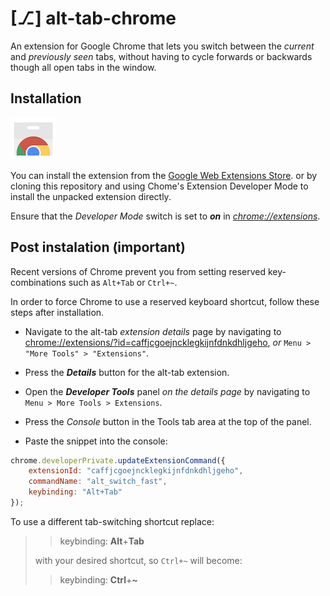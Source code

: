 # [⎇] alt-tab-chrome

An extension for Google Chrome that lets you switch between the *current* and *previously seen* tabs, without having to cycle forwards or backwards though all open tabs in the window.

## Installation

[![webstore](webstore.png)](https://chrome.google.com/webstore/detail/alt-tab/caffjcgoejncklegkijnfdnkdhljgeho)

You can install the extension from the [Google Web Extensions Store](https://chrome.google.com/webstore/detail/alt-tab/caffjcgoejncklegkijnfdnkdhljgeho). or by cloning this repository and using Chome's Extension Developer Mode to install the unpacked extension directly. 

Ensure that the *Developer Mode* switch is set to ***on*** in [*chrome://extensions*](chrome://extensions).



## Post instalation (important)

Recent versions of Chrome prevent you from setting reserved key-combinations such as `Alt+Tab` or `Ctrl+~`.

In order to force Chrome to use a reserved keyboard shortcut, follow these steps after installation.

- Navigate to the alt-tab *extension details* page by navigating to [chrome://extensions/?id=caffjcgoejncklegkijnfdnkdhljgeho](chrome://extensions/?id=caffjcgoejncklegkijnfdnkdhljgeho), *or* `Menu > "More Tools" > "Extensions"`.

- Press the ***Details*** button for the alt-tab extension.

- Open the ***Developer Tools*** panel *on the details page* by navigating to `Menu > More Tools > Extensions`.

- Press the *Console* button in the Tools tab area at the top of the panel.

- Paste the snippet into the console:

```javascript
chrome.developerPrivate.updateExtensionCommand({
    extensionId: "caffjcgoejncklegkijnfdnkdhljgeho",
    commandName: "alt_switch_fast",
    keybinding: "Alt+Tab"
});
```


To use a different tab-switching shortcut replace:
> > keybinding: **Alt**+**Tab**
>
> with your desired shortcut, so `Ctrl+~` will become:
>
> > keybinding: **Ctrl**+**~**
>

